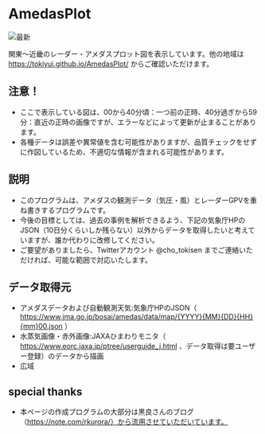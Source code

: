 # AmedasPlot
![最新](latest/latestEast.png)

関東〜近畿のレーダー・アメダスプロット図を表示しています。他の地域は https://tokiyui.github.io/AmedasPlot/ からご確認いただけます。

## 注意！
* ここで表示している図は、00から40分頃：一つ前の正時、40分過ぎから59分：直近の正時の画像ですが、エラーなどによって更新が止まることがあります。
* 各種データは誤差や異常値を含む可能性がありますが、品質チェックをせずに作図しているため、不適切な情報が含まれる可能性があります。

## 説明
* このプログラムは、アメダスの観測データ（気圧・風）とレーダーGPVを重ね書きするプログラムです。
* 今後の目標としては、過去の事例を解析できるよう、下記の気象庁HPのJSON（10日分くらいしか残らない）以外からデータを取得したいと考えていますが、誰か代わりに改修してください。
* ご要望がありましたら、Twitterアカウント @cho_tokisen までご連絡いただければ、可能な範囲で対応いたします。

## データ取得元
* アメダスデータおよび自動観測天気:気象庁HPのJSON（ https://www.jma.go.jp/bosai/amedas/data/map/{YYYY}{MM}{DD}{HH}{mm}00.json ）
* 水蒸気画像・赤外画像:JAXAひまわりモニタ（ https://www.eorc.jaxa.jp/ptree/userguide_j.html 、データ取得は要ユーザー登録）のデータから描画
* 広域

## special thanks
* 本ページの作成プログラムの大部分は黒良さんのブログ（https://note.com/rkurora/）から流用させていただいています。
